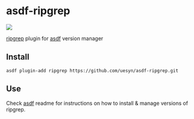 # asdf-ripgrep

![](https://github.com/uesyn/asdf-ripgrep/workflows/test/badge.svg)

[ripgrep](https://github.com/BurntSushi/ripgrep) plugin for [asdf](https://github.com/asdf-vm/asdf) version manager

## Install

```
asdf plugin-add ripgrep https://github.com/uesyn/asdf-ripgrep.git
```

## Use

Check [asdf](https://github.com/asdf-vm/asdf) readme for instructions on how to install & manage versions of ripgrep.
